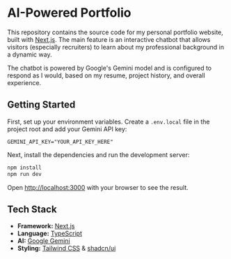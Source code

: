 # AI-Powered Portfolio

This repository contains the source code for my personal portfolio website, built with [Next.js](https://nextjs.org/). The main feature is an interactive chatbot that allows visitors (especially recruiters) to learn about my professional background in a dynamic way.

The chatbot is powered by Google's Gemini model and is configured to respond as I would, based on my resume, project history, and overall experience.

## Getting Started

First, set up your environment variables. Create a `.env.local` file in the project root and add your Gemini API key:

```
GEMINI_API_KEY="YOUR_API_KEY_HERE"
```

Next, install the dependencies and run the development server:

```bash
npm install
npm run dev
```

Open [http://localhost:3000](http://localhost:3000) with your browser to see the result.

## Tech Stack

- **Framework:** [Next.js](https://nextjs.org/)
- **Language:** [TypeScript](https://www.typescriptlang.org/)
- **AI:** [Google Gemini](https://ai.google.dev/)
- **Styling:** [Tailwind CSS](https://tailwindcss.com/) & [shadcn/ui](https://ui.shadcn.com/)
